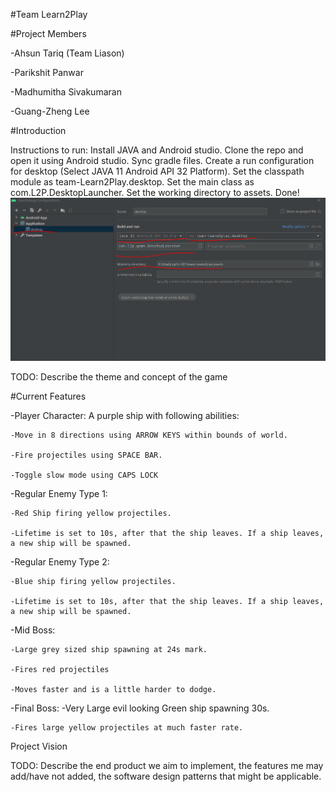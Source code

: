 #Team Learn2Play

#Project Members

-Ahsun Tariq (Team Liason)

-Parikshit Panwar

-Madhumitha Sivakumaran

-Guang-Zheng Lee



#Introduction

Instructions to run: Install JAVA and Android studio. Clone the repo and open it using Android studio. Sync gradle files. Create a run configuration for desktop (Select JAVA 11 Android API 32 Platform). Set the classpath module as team-Learn2Play.desktop. Set the main class as com.L2P.DesktopLauncher. Set the working directory to assets. Done! 
![](screendumps/config.png)

TODO: Describe the theme and concept of the game



#Current Features

-Player Character: A purple ship with following abilities:

    -Move in 8 directions using ARROW KEYS within bounds of world.

    -Fire projectiles using SPACE BAR.

    -Toggle slow mode using CAPS LOCK

-Regular Enemy Type 1:

    -Red Ship firing yellow projectiles.

    -Lifetime is set to 10s, after that the ship leaves. If a ship leaves, a new ship will be spawned.

-Regular Enemy Type 2:

    -Blue ship firing yellow projectiles.

    -Lifetime is set to 10s, after that the ship leaves. If a ship leaves, a new ship will be spawned.

-Mid Boss:

    -Large grey sized ship spawning at 24s mark.

    -Fires red projectiles

    -Moves faster and is a little harder to dodge.
-Final Boss:
    -Very Large evil looking Green ship spawning 30s.
    
    -Fires large yellow projectiles at much faster rate.

    

Project Vision

TODO: Describe the end product we aim to implement, the features me may add/have not added, the software design patterns that might be applicable. 

